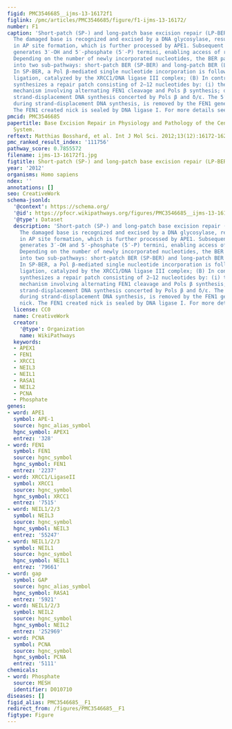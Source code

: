 ```yaml
---
figid: PMC3546685__ijms-13-16172f1
figlink: /pmc/articles/PMC3546685/figure/f1-ijms-13-16172/
number: F1
caption: 'Short-patch (SP-) and long-patch base excision repair (LP-BER) sub-pathways.
  The damaged base is recognized and excised by a DNA glycosylase, resulting often
  in AP site formation, which is further processed by APE1. Subsequent end-processing
  generates 3′-OH and 5′-phosphate (5′-P) termini, enabling access of repair Pols.
  Depending on the number of newly incorporated nucleotides, the BER pathway divides
  into two sub-pathways: short-patch BER (SP-BER) and long-patch BER (LP-BER). (A)
  In SP-BER, a Pol β-mediated single nucleotide incorporation is followed by strand
  ligation, catalyzed by the XRCC1/DNA ligase III complex; (B) In contrast, LP-BER
  synthesizes a repair patch consisting of 2–12 nucleotides by: (i) the Hit-and-Run
  mechanism involving alternating FEN1 cleavage and Pols β synthesis; or (ii) the
  strand-displacement DNA synthesis concerted by Pols β and δ/ɛ. The 5′-flap, created
  during strand-displacement DNA synthesis, is removed by the FEN1 generating a nick.
  The FEN1 created nick is sealed by DNA ligase I. For more details see text.'
pmcid: PMC3546685
papertitle: Base Excision Repair in Physiology and Pathology of the Central Nervous
  System.
reftext: Matthias Bosshard, et al. Int J Mol Sci. 2012;13(12):16172-16222.
pmc_ranked_result_index: '111756'
pathway_score: 0.7855572
filename: ijms-13-16172f1.jpg
figtitle: Short-patch (SP-) and long-patch base excision repair (LP-BER) sub-pathways
year: '2012'
organisms: Homo sapiens
ndex: ''
annotations: []
seo: CreativeWork
schema-jsonld:
  '@context': https://schema.org/
  '@id': https://pfocr.wikipathways.org/figures/PMC3546685__ijms-13-16172f1.html
  '@type': Dataset
  description: 'Short-patch (SP-) and long-patch base excision repair (LP-BER) sub-pathways.
    The damaged base is recognized and excised by a DNA glycosylase, resulting often
    in AP site formation, which is further processed by APE1. Subsequent end-processing
    generates 3′-OH and 5′-phosphate (5′-P) termini, enabling access of repair Pols.
    Depending on the number of newly incorporated nucleotides, the BER pathway divides
    into two sub-pathways: short-patch BER (SP-BER) and long-patch BER (LP-BER). (A)
    In SP-BER, a Pol β-mediated single nucleotide incorporation is followed by strand
    ligation, catalyzed by the XRCC1/DNA ligase III complex; (B) In contrast, LP-BER
    synthesizes a repair patch consisting of 2–12 nucleotides by: (i) the Hit-and-Run
    mechanism involving alternating FEN1 cleavage and Pols β synthesis; or (ii) the
    strand-displacement DNA synthesis concerted by Pols β and δ/ɛ. The 5′-flap, created
    during strand-displacement DNA synthesis, is removed by the FEN1 generating a
    nick. The FEN1 created nick is sealed by DNA ligase I. For more details see text.'
  license: CC0
  name: CreativeWork
  creator:
    '@type': Organization
    name: WikiPathways
  keywords:
  - APEX1
  - FEN1
  - XRCC1
  - NEIL3
  - NEIL1
  - RASA1
  - NEIL2
  - PCNA
  - Phosphate
genes:
- word: APE1
  symbol: APE-1
  source: hgnc_alias_symbol
  hgnc_symbol: APEX1
  entrez: '328'
- word: FEN1
  symbol: FEN1
  source: hgnc_symbol
  hgnc_symbol: FEN1
  entrez: '2237'
- word: XRCC1/LigaseII
  symbol: XRCC1
  source: hgnc_symbol
  hgnc_symbol: XRCC1
  entrez: '7515'
- word: NEIL1/2/3
  symbol: NEIL3
  source: hgnc_symbol
  hgnc_symbol: NEIL3
  entrez: '55247'
- word: NEIL1/2/3
  symbol: NEIL1
  source: hgnc_symbol
  hgnc_symbol: NEIL1
  entrez: '79661'
- word: gap
  symbol: GAP
  source: hgnc_alias_symbol
  hgnc_symbol: RASA1
  entrez: '5921'
- word: NEIL1/2/3
  symbol: NEIL2
  source: hgnc_symbol
  hgnc_symbol: NEIL2
  entrez: '252969'
- word: PCNA
  symbol: PCNA
  source: hgnc_symbol
  hgnc_symbol: PCNA
  entrez: '5111'
chemicals:
- word: Phosphate
  source: MESH
  identifier: D010710
diseases: []
figid_alias: PMC3546685__F1
redirect_from: /figures/PMC3546685__F1
figtype: Figure
---
```

